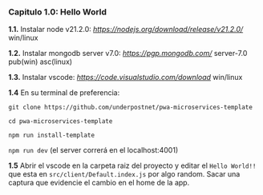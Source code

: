 ### Capitulo 1.0: Hello World

**1.1.** Instalar node v21.2.0: *https://nodejs.org/download/release/v21.2.0/* win/linux

**1.2.** Instalar mongodb server v7.0: *https://pgp.mongodb.com/* server-7.0 pub(win) asc(linux)

**1.3.** Instalar vscode: *https://code.visualstudio.com/download* win/linux

**1.4** En su terminal de preferencia:

`git clone https://github.com/underpostnet/pwa-microservices-template`

`cd pwa-microservices-template`

`npm run install-template`

`npm run dev` (el server correrá en el localhost:4001)

**1.5** Abrir el vscode en la carpeta raiz del proyecto y editar el `Hello World!!` que esta en `src/client/Default.index.js` por algo random. Sacar una captura que evidencie el cambio en el home de la app.
